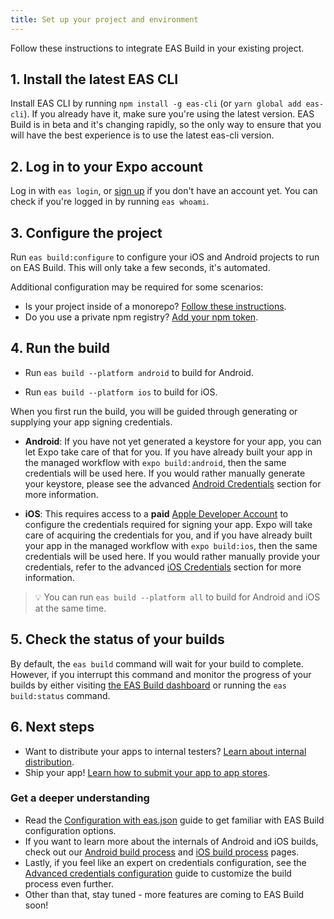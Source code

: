 ```yaml
---
title: Set up your project and environment
---
```


Follow these instructions to integrate EAS Build in your existing project.

## 1. Install the latest EAS CLI

Install EAS CLI by running `npm install -g eas-cli` (or `yarn global add eas-cli`). If you already have it, make sure you're using the latest version. EAS Build is in beta and it's changing rapidly, so the only way to ensure that you will have the best experience is to use the latest eas-cli version.

## 2. Log in to your Expo account

Log in with `eas login`, or [sign up](https://expo.io/signup) if you don't have an account yet. You can check if you're logged in by running `eas whoami`.

## 3. Configure the project

Run `eas build:configure` to configure your iOS and Android projects to run on EAS Build. This will only take a few seconds, it's automated.

Additional configuration may be required for some scenarios:

- Is your project inside of a monorepo? [Follow these instructions](how-tos.md#how-to-set-up-eas-build-with).
- Do you use a private npm registry? [Add your npm token](how-tos.md#how-to-use-private-package-repositories).

## 4. Run the build

- Run `eas build --platform android` to build for Android.

- Run `eas build --platform ios` to build for iOS.

When you first run the build, you will be guided through generating or supplying your app signing credentials.

- **Android**: If you have not yet generated a keystore for your app, you can let Expo take care of that for you. If you have already built your app in the managed workflow with `expo build:android`, then the same credentials will be used here. If you would rather manually generate your keystore, please see the advanced [Android Credentials](advanced-credentials-configuration.md#android-credentials) section for more information.

- **iOS**: This requires access to a **paid** [Apple Developer Account](https://developer.apple.com/programs) to configure the credentials required for signing your app. Expo will take care of acquiring the credentials for you, and if you have already built your app in the managed workflow with `expo build:ios`, then the same credentials will be used here. If you would rather manually provide your credentials, refer to the advanced [iOS Credentials](advanced-credentials-configuration.md#ios-credentials) section for more information.

> 💡 You can run `eas build --platform all` to build for Android and iOS at the same time.

## 5. Check the status of your builds

By default, the `eas build` command will wait for your build to complete. However, if you interrupt this command and monitor the progress of your builds by either visiting [the EAS Build dashboard](https://expo.io/builds?type=eas) or running the `eas build:status` command.

## 6. Next steps

- Want to distribute your apps to internal testers? [Learn about internal distribution](internal-distribution.md).
- Ship your app! [Learn how to submit your app to app stores](submitting-to-app-stores.md).
<!-- - Add new build profiles, such as simulator builds or build specific for certain release environments. -->

### Get a deeper understanding

- Read the [Configuration with eas.json](eas-json.md) guide to get familiar with EAS Build configuration options.
- If you want to learn more about the internals of Android and iOS builds, check out our [Android build process](android-builds.md) and [iOS build process](ios-builds.md) pages.
- Lastly, if you feel like an expert on credentials configuration, see the [Advanced credentials configuration](advanced-credentials-configuration.md) guide to customize the build process even further.
- Other than that, stay tuned - more features are coming to EAS Build soon!
